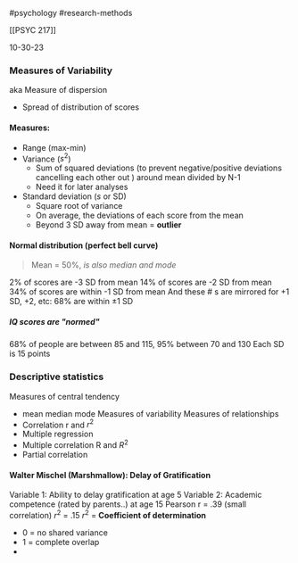 #psychology 
#research-methods 

[[PSYC 217]]

10-30-23
### Measures of Variability
aka Measure of dispersion 
- Spread of distribution of scores
#### Measures:
- Range (max-min)
- Variance ($s^2$)
	- Sum of squared deviations (to prevent negative/positive deviations cancelling each other out ) around mean divided by N-1
	- Need it for later analyses
- Standard deviation ($s$ or SD)
	- Square root of variance
	- On average, the deviations of each score from the mean
	- Beyond 3 SD away from mean = **outlier**


#### Normal distribution (perfect bell curve)
> Mean = 50%, *is also median and mode*

2% of scores are -3 SD from mean
14% of scores are -2 SD from mean
34% of scores are within -1 SD from mean
And these # s are mirrored for +1 SD, +2, etc: 68% are within ±1 SD

##### IQ scores are "normed"
68% of people are between 85 and 115, 95% between 70 and 130 
Each SD is 15 points 

### Descriptive statistics
Measures of central tendency 
- mean median mode
Measures of variability
Measures of relationships
- Correlation r and $r^2$
- Multiple regression
- Multiple correlation R and $R^2$
- Partial correlation

#### Walter Mischel (Marshmallow): Delay of Gratification
Variable 1: Ability to delay gratification at age 5
Variable 2: Academic competence (rated by parents..) at age 15
Pearson r = .39 (small correlation)
	$r^2$ = .15
$r^2$ = **Coefficient of determination**
- 0 = no shared variance
- 1 = complete overlap
- 
